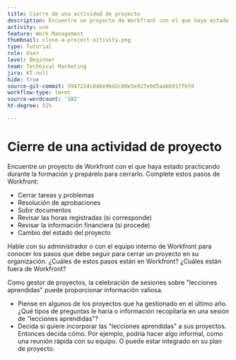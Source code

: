 ```yaml
---
title: Cierre de una actividad de proyecto
description: Encuentre un proyecto de Workfront con el que haya estado practicando durante la formación y prepárelo para cerrarlo.
activity: use
feature: Work Management
thumbnail: close-a-project-activity.png
type: Tutorial
role: User
level: Beginner
team: Technical Marketing
jira: KT-null
hide: true
source-git-commit: 5947224c840e9bd2c80e5e027e0d5aabb91ff6fd
workflow-type: tm+mt
source-wordcount: '182'
ht-degree: 51%

---
```


# Cierre de una actividad de proyecto

Encuentre un proyecto de Workfront con el que haya estado practicando durante la formación y prepárelo para cerrarlo. Complete estos pasos de Workfront:

* Cerrar tareas y problemas
* Resolución de aprobaciones
* Subir documentos
* Revisar las horas registradas (si corresponde)
* Revisar la información financiera (si procede)
* Cambio del estado del proyecto

Hable con su administrador o con el equipo interno de Workfront para conocer los pasos que debe seguir para cerrar un proyecto en su organización. ¿Cuáles de estos pasos están en Workfront? ¿Cuáles están fuera de Workfront?

Como gestor de proyectos, la celebración de sesiones sobre &quot;lecciones aprendidas&quot; puede proporcionar información valiosa.

* Piense en algunos de los proyectos que ha gestionado en el último año. ¿Qué tipos de preguntas le haría o información recopilaría en una sesión de &quot;lecciones aprendidas&quot;?
* Decida si quiere incorporar las &quot;lecciones aprendidas&quot; a sus proyectos. Entonces decida cómo. Por ejemplo, podría hacer algo informal, como una reunión rápida con su equipo. O puede estar integrado en su plan de proyecto.
